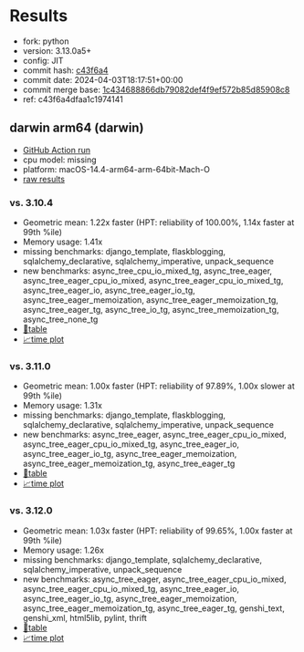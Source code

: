 # Results

- fork: python
- version: 3.13.0a5+
- config: JIT
- commit hash: [c43f6a4](https://github.com/python/cpython/commit/c43f6a4)
- commit date: 2024-04-03T18:17:51+00:00
- commit merge base: [1c434688866db79082def4f9ef572b85d85908c8](https://github.com/python/cpython/commit/1c434688866db79082def4f9ef572b85d85908c8)
- ref: c43f6a4dfaa1c1974141

## darwin arm64 (darwin)

- [GitHub Action run](https://github.com/faster-cpython/benchmarking/actions/runs/8545305709)
- cpu model: missing
- platform: macOS-14.4-arm64-arm-64bit-Mach-O
- [raw results](bm-20240403-darwin-arm64-python-c43f6a4dfaa1c1974141-3.13.0a5%2B-c43f6a4.json)

### vs. 3.10.4

- Geometric mean: 1.22x faster (HPT: reliability of 100.00%, 1.14x faster at 99th %ile)
- Memory usage: 1.41x
- missing benchmarks: django_template, flaskblogging, sqlalchemy_declarative, sqlalchemy_imperative, unpack_sequence
- new benchmarks: async_tree_cpu_io_mixed_tg, async_tree_eager, async_tree_eager_cpu_io_mixed, async_tree_eager_cpu_io_mixed_tg, async_tree_eager_io, async_tree_eager_io_tg, async_tree_eager_memoization, async_tree_eager_memoization_tg, async_tree_eager_tg, async_tree_io_tg, async_tree_memoization_tg, async_tree_none_tg
- [📄table](bm-20240403-darwin-arm64-python-c43f6a4dfaa1c1974141-3.13.0a5%2B-c43f6a4-vs-3.10.4.md)
- [📈time plot](bm-20240403-darwin-arm64-python-c43f6a4dfaa1c1974141-3.13.0a5%2B-c43f6a4-vs-3.10.4.png)

### vs. 3.11.0

- Geometric mean: 1.00x faster (HPT: reliability of 97.89%, 1.00x slower at 99th %ile)
- Memory usage: 1.31x
- missing benchmarks: django_template, flaskblogging, sqlalchemy_declarative, sqlalchemy_imperative, unpack_sequence
- new benchmarks: async_tree_eager, async_tree_eager_cpu_io_mixed, async_tree_eager_cpu_io_mixed_tg, async_tree_eager_io, async_tree_eager_io_tg, async_tree_eager_memoization, async_tree_eager_memoization_tg, async_tree_eager_tg
- [📄table](bm-20240403-darwin-arm64-python-c43f6a4dfaa1c1974141-3.13.0a5%2B-c43f6a4-vs-3.11.0.md)
- [📈time plot](bm-20240403-darwin-arm64-python-c43f6a4dfaa1c1974141-3.13.0a5%2B-c43f6a4-vs-3.11.0.png)

### vs. 3.12.0

- Geometric mean: 1.03x faster (HPT: reliability of 99.65%, 1.00x faster at 99th %ile)
- Memory usage: 1.26x
- missing benchmarks: django_template, sqlalchemy_declarative, sqlalchemy_imperative, unpack_sequence
- new benchmarks: async_tree_eager, async_tree_eager_cpu_io_mixed, async_tree_eager_cpu_io_mixed_tg, async_tree_eager_io, async_tree_eager_io_tg, async_tree_eager_memoization, async_tree_eager_memoization_tg, async_tree_eager_tg, genshi_text, genshi_xml, html5lib, pylint, thrift
- [📄table](bm-20240403-darwin-arm64-python-c43f6a4dfaa1c1974141-3.13.0a5%2B-c43f6a4-vs-3.12.0.md)
- [📈time plot](bm-20240403-darwin-arm64-python-c43f6a4dfaa1c1974141-3.13.0a5%2B-c43f6a4-vs-3.12.0.png)

